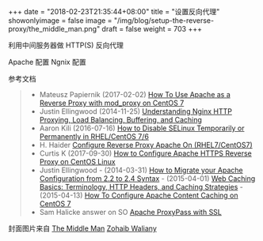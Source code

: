 
+++
date = "2018-02-23T21:35:44+08:00"
title = "设置反向代理"
showonlyimage = false
image = "/img/blog/setup-the-reverse-proxy/the_middle_man.png"
draft = false
weight = 703
+++

利用中间服务器做 HTTP(S) 反向代理
<!--more-->

Apache 配置
Ngnix 配置

参考文档

> - Mateusz Papiernik (2017-02-02) [How To Use Apache as a Reverse Proxy with mod_proxy on CentOS 7](https://www.digitalocean.com/community/tutorials/how-to-use-apache-as-a-reverse-proxy-with-mod_proxy-on-centos-7)
> - Justin Ellingwood (2014-11-25) [Understanding Nginx HTTP Proxying, Load Balancing, Buffering, and Caching](https://www.digitalocean.com/community/tutorials/understanding-nginx-http-proxying-load-balancing-buffering-and-caching)
> - Aaron Kili (2016-07-16) [How to Disable SELinux Temporarily or Permanently in RHEL/CentOS 7/6](https://www.tecmint.com/disable-selinux-temporarily-permanently-in-centos-rhel-fedora/)
> - H. Haider [Configure Reverse Proxy Apache On (RHEL7/CentOS7)](http://broexperts.com/reverse-proxy-apache-centos-rhel/)
> - Curtis K (2017-09-30) [How to Configure Apache HTTPS Reverse Proxy on CentOS Linux](https://www.centosblog.com/configure-apache-https-reverse-proxy-centos-linux/)
> - Justin Ellingwood
    - (2014-03-31) [How to Migrate your Apache Configuration from 2.2 to 2.4 Syntax](https://www.digitalocean.com/community/tutorials/migrating-your-apache-configuration-from-2-2-to-2-4-syntax)
    - (2015-04-01) [Web Caching Basics: Terminology, HTTP Headers, and Caching Strategies](https://www.digitalocean.com/community/tutorials/web-caching-basics-terminology-http-headers-and-caching-strategies)
    - (2015-04-13) [How To Configure Apache Content Caching on CentOS 7](https://www.digitalocean.com/community/tutorials/how-to-configure-apache-content-caching-on-centos-7)
> - Sam Halicke answer on SO [Apache ProxyPass with SSL](https://serverfault.com/questions/84821/apache-proxypass-with-ssl)

封面图片来自 [The Middle Man](https://dribbble.com/shots/785991-The-Middle-Man) <a href="https://dribbble.com/poofstyle"><i class="fa fa-dribbble" aria-hidden="true"></i> Zohaib Waliany</a>
